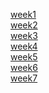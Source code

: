 [week1](week1/week1.md)<br>
[week2](week2/week2.md)<br>
[week3](week3/week3.md)<br>
[week4](week4/week4.md)<br>
[week5](week5/week5.md)<br>
[week6](week7/week6.md)<br>
[week7](week7/week7.md)<br>
